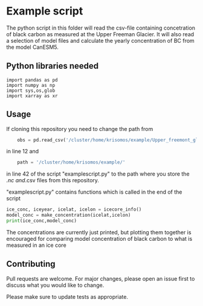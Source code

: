 # Example script

The python script in this folder will read the csv-file containing concetration of black carbon as measured at the Upper Freeman Glacier.
It will also read a selection of model files and calculate the yearly concentration of BC from the model CanESM5. 

## Python libraries needed

```
import pandas as pd
import numpy as np
import sys,os,glob
import xarray as xr
```

## Usage
If cloning this repository you need to change the path from
```python
    obs = pd.read_csv('/cluster/home/krisomos/example/Upper_freemont_glacier.csv')
```
in line 12 and 
```python
    path = '/cluster/home/krisomos/example/'  
```
in line 42 of the script "examplescript.py" to the path where you store the *.nc and*.csv files from this repository. 

"examplescript.py" contains functions which is called in the end of the script
```python
ice_conc, iceyear, icelat, icelon = icecore_info()
model_conc = make_concentration(icelat,icelon)
print(ice_conc,model_conc)
```
The concentrations are currently just printed, but plotting them together is encouraged for comparing model concentration of black carbon to what is measured in an ice core

## Contributing
Pull requests are welcome. For major changes, please open an issue first to discuss what you would like to change.

Please make sure to update tests as appropriate.
